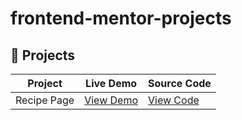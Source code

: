 # frontend-mentor-projects

## 🚀 Projects

| Project | Live Demo | Source Code |
|---------|-----------|-------------|
| Recipe Page | [View Demo](https://heroic-platypus-7e3cdc.netlify.app/recipe-page/) | [View Code](https://github.com/ravijaiswalu9v/frontend-mentor-projects/tree/main/recipe-page) | 